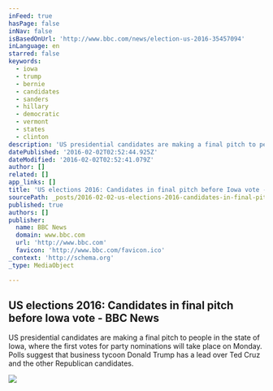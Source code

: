 ```yaml
---
inFeed: true
hasPage: false
inNav: false
isBasedOnUrl: 'http://www.bbc.com/news/election-us-2016-35457094'
inLanguage: en
starred: false
keywords:
  - iowa
  - trump
  - bernie
  - candidates
  - sanders
  - hillary
  - democratic
  - vermont
  - states
  - clinton
description: 'US presidential candidates are making a final pitch to people in the state of Iowa, where the first votes for party nominations will take place on Monday. Polls suggest that business tycoon Donald Trump has a lead over Ted Cruz and the other Republican candidates.'
datePublished: '2016-02-02T02:52:44.925Z'
dateModified: '2016-02-02T02:52:41.079Z'
author: []
related: []
app_links: []
title: 'US elections 2016: Candidates in final pitch before Iowa vote - BBC News'
sourcePath: _posts/2016-02-02-us-elections-2016-candidates-in-final-pitch-before-iowa-vot.md
published: true
authors: []
publisher:
  name: BBC News
  domain: www.bbc.com
  url: 'http://www.bbc.com'
  favicon: 'http://www.bbc.com/favicon.ico'
_context: 'http://schema.org'
_type: MediaObject

---
```

<article style=""><h1>US elections 2016: Candidates in final pitch before Iowa vote - BBC News</h1><p>US presidential candidates are making a final pitch to people in the state of Iowa, where the first votes for party nominations will take place on Monday. Polls suggest that business tycoon Donald Trump has a lead over Ted Cruz and the other Republican candidates.</p><img src="https://s3-us-west-2.amazonaws.com/the-grid-img/p/3859bf3eb2283e1c92dea8791dab7de1709894f0.jpg" /></article>